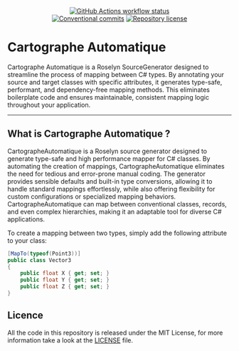
<p align="center">
  <a href="https://github.com/oknozor/CartographeAutomatique/actions"
    ><img
      src="https://github.com/oknozor/CartographeAutomatique/actions/workflows/ci.yml/badge.svg"
      alt="GitHub Actions workflow status"
  /></a>
  <br />
  <a href="https://conventionalcommits.org"
    ><img
      src="https://img.shields.io/badge/Conventional%20Commits-1.0.0-yellow.svg"
      alt="Conventional commits"
  /></a>
  <a href="https://github.com/oknozor/CartographeAutomatique/blob/main/LICENSE"
    ><img
      src="https://img.shields.io/github/license/oknozor/CartographeAutomatique"
      alt="Repository license"
  /></a>
</p>

# Cartographe Automatique
Cartographe Automatique is a Roselyn SourceGenerator designed to streamline the process of mapping between C# types. By annotating your source and target classes with specific attributes, it generates type-safe, performant, and dependency-free mapping methods. This eliminates boilerplate code and ensures maintainable, consistent mapping logic throughout your application.
___

## What is Cartographe Automatique ? 

CartographeAutomatique is a Roselyn source generator designed to generate type-safe
and high performance mapper for C# classes.
By automating the creation of mappings, CartographeAutomatique eliminates the need for tedious and error-prone manual coding.
The generator provides sensible defaults and built-in type conversions, allowing it to handle standard mappings effortlessly, while also offering flexibility for custom configurations or specialized mapping behaviors.
CartographeAutomatique can map between conventional classes, records, and even complex hierarchies, making it an adaptable tool for diverse C# applications.


To create a mapping between two types, simply add the following attribute to your class:

```csharp
[MapTo(typeof(Point3))]
public class Vector3
{
    public float X { get; set; }
    public float Y { get; set; }
    public float Z { get; set; }
}
```

## Licence
All the code in this repository is released under the MIT License, for more information take a look at the [LICENSE](LICENCE) file.